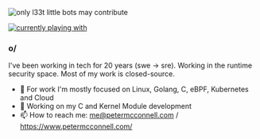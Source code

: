 ![only l33t little bots may contribute](https://github.com/peter-mcconnell/.dotfiles/raw/master/media/banner-robot.png)

[![currently playing with](https://skillicons.dev/icons?i=ansible,aws,bash,c,cpp,docker,go,grafana,kubernetes,linux,mysql,neovim,nginx,postgres,prometheus,py,regex,rust)](https://skillicons.dev)

### o/

I've been working in tech for 20 years (swe -> sre). Working in the runtime security space. Most of my work is closed-source.

- 🔭 For work I'm mostly focused on Linux, Golang, C, eBPF, Kubernetes and Cloud
- 🌱 Working on my C and Kernel Module development
- 📫 How to reach me: me@petermcconnell.com / https://www.petermcconnell.com/
